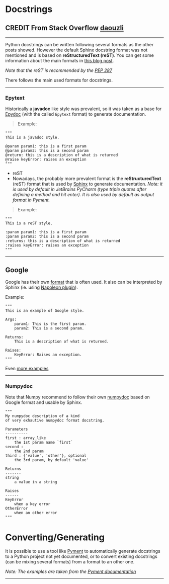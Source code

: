 Docstrings
=======================




## CREDIT From Stack Overflow [daouzli](https://stackoverflow.com/a/24385103/13903942)
-------

Python docstrings can be written following several formats as the other posts showed. However the default Sphinx docstring format was not mentioned and is based on **reStructuredText (reST)**. You can get some information about the main formats in [this blog post](http://daouzli.com/blog/docstring.html).

*Note that the reST is recommended by the [PEP 287](https://www.python.org/dev/peps/pep-0287)*

There follows the main used formats for docstrings.

-----------------------------------------------------------------------------------------------------

### Epytext

Historically a **javadoc** like style was prevalent, so it was taken as a base for [Epydoc](http://epydoc.sourceforge.net) (with the called `Epytext` format) to generate documentation.

> Example:

    """
    This is a javadoc style.

    @param param1: this is a first param
    @param param2: this is a second param
    @return: this is a description of what is returned
    @raise keyError: raises an exception
    """

- reST
- Nowadays, the probably more prevalent format is the **reStructuredText** (reST) format that is used by [Sphinx](http://sphinx-doc.org) to generate documentation.
*Note: it is used by default in JetBrains PyCharm (type triple quotes after defining a method and hit enter). It is also used by default as output format in Pyment.*

> Example:

    """
    This is a reST style.

    :param param1: this is a first param
    :param param2: this is a second param
    :returns: this is a description of what is returned
    :raises keyError: raises an exception
    """

-----------------------------------------------------------------------------------------------------

## Google


Google has their own [format](https://github.com/google/styleguide/blob/gh-pages/pyguide.md#38-comments-and-docstrings) that is often used. It also can be interpreted by Sphinx (ie. using [Napoleon plugin](https://sphinxcontrib-napoleon.readthedocs.io/en/latest/)). 

Example:

    """
    This is an example of Google style.

    Args:
        param1: This is the first param.
        param2: This is a second param.

    Returns:
        This is a description of what is returned.

    Raises:
        KeyError: Raises an exception.
    """

Even [more examples](https://www.sphinx-doc.org/en/master/usage/extensions/example_google.html#example-google)

-----------------------------------------------------------------------------------------------------

### Numpydoc

Note that Numpy recommend to follow their own [numpydoc](https://numpydoc.readthedocs.io/en/latest/) based on Google format and usable by Sphinx.

    """
    My numpydoc description of a kind
    of very exhautive numpydoc format docstring.

    Parameters
    ----------
    first : array_like
        the 1st param name `first`
    second :
        the 2nd param
    third : {'value', 'other'}, optional
        the 3rd param, by default 'value'

    Returns
    -------
    string
        a value in a string

    Raises
    ------
    KeyError
        when a key error
    OtherError
        when an other error
    """

Converting/Generating
=

It is possible to use a tool like [Pyment](https://github.com/dadadel/pyment) to automatically generate docstrings to a Python project not yet documented, or to convert existing docstrings (can be mixing several formats) from a format to an other one.

*Note: The examples are taken from the [Pyment documentation](https://github.com/dadadel/pyment/blob/master/README.rst)*


-----------------------------------------------------------------------------------------------------